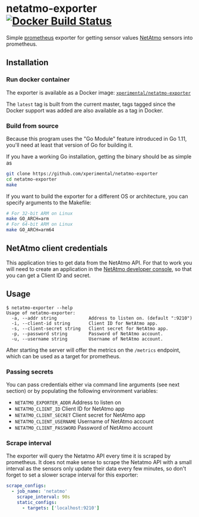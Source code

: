 # netatmo-exporter [![Docker Build Status](https://img.shields.io/docker/build/xperimental/netatmo-exporter.svg?style=flat-square)](https://hub.docker.com/r/xperimental/netatmo-exporter/)

Simple [prometheus](https://prometheus.io) exporter for getting sensor values [NetAtmo](https://www.netatmo.com) sensors into prometheus.

## Installation

### Run docker container

The exporter is available as a Docker image: [`xperimental/netatmo-exporter`](https://hub.docker.com/r/xperimental/netatmo-exporter/)

The `latest` tag is built from the current master, tags tagged since the Docker support was added are also available as a tag in Docker.

### Build from source

Because this program uses the "Go Module" feature introduced in Go 1.11, you'll need at least that version of Go for building it.

If you have a working Go installation, getting the binary should be as simple as

```bash
git clone https://github.com/xperimental/netatmo-exporter
cd netatmo-exporter
make
```

If you want to build the exporter for a different OS or architecture, you can specify arguments to the Makefile:

```bash
# For 32-bit ARM on Linux
make GO_ARCH=arm
# For 64-bit ARM on Linux
make GO_ARCH=arm64
```

## NetAtmo client credentials

This application tries to get data from the NetAtmo API. For that to work you will need to create an application in the [NetAtmo developer console](https://dev.netatmo.com/apps/), so that you can get a Client ID and secret.

## Usage

```plain
$ netatmo-exporter --help
Usage of netatmo-exporter:
  -a, --addr string            Address to listen on. (default ":9210")
  -i, --client-id string       Client ID for NetAtmo app.
  -s, --client-secret string   Client secret for NetAtmo app.
  -p, --password string        Password of NetAtmo account.
  -u, --username string        Username of NetAtmo account.
```

After starting the server will offer the metrics on the `/metrics` endpoint, which can be used as a target for prometheus.

### Passing secrets

You can pass credentials either via command line arguments (see next section) or by populating the following environment variables:

* `NETATMO_EXPORTER_ADDR` Address to listen on
* `NETATMO_CLIENT_ID` Client ID for NetAtmo app
* `NETATMO_CLIENT_SECRET` Client secret for NetAtmo app
* `NETATMO_CLIENT_USERNAME` Username of NetAtmo account
* `NETATMO_CLIENT_PASSWORD` Password of NetAtmo account

### Scrape interval

The exporter will query the Netatmo API every time it is scraped by prometheus. It does not make sense to scrape the Netatmo API with a small interval as the sensors only update their data every few minutes, so don't forget to set a slower scrape interval for this exporter:

```yml
scrape_configs:
  - job_name: 'netatmo'
    scrape_interval: 90s
    static_configs:
      - targets: ['localhost:9210']
```
